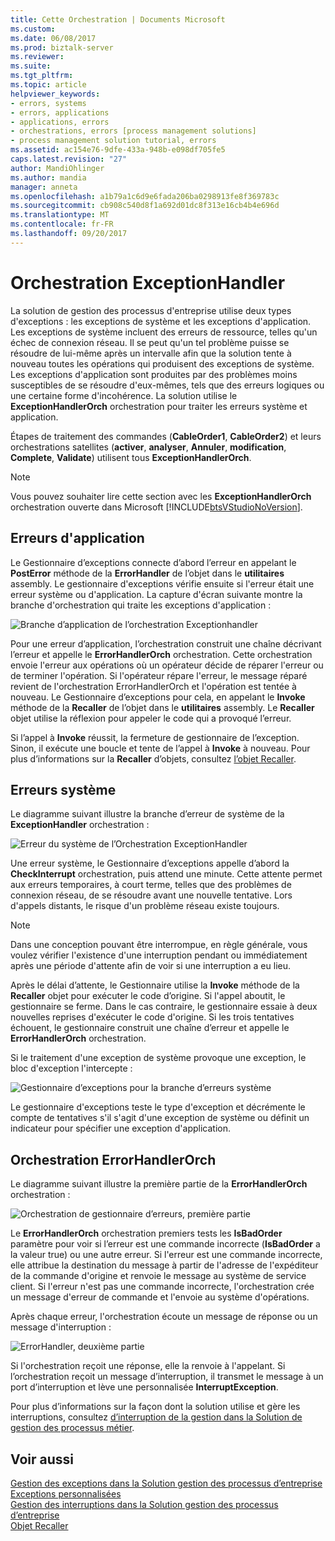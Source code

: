 ```yaml
---
title: Cette Orchestration | Documents Microsoft
ms.custom: 
ms.date: 06/08/2017
ms.prod: biztalk-server
ms.reviewer: 
ms.suite: 
ms.tgt_pltfrm: 
ms.topic: article
helpviewer_keywords:
- errors, systems
- errors, applications
- applications, errors
- orchestrations, errors [process management solutions]
- process management solution tutorial, errors
ms.assetid: ac154e76-9dfe-433a-948b-e098df705fe5
caps.latest.revision: "27"
author: MandiOhlinger
ms.author: mandia
manager: anneta
ms.openlocfilehash: a1b79a1c6d9e6fada206ba0298913fe8f369783c
ms.sourcegitcommit: cb908c540d8f1a692d01dc8f313e16cb4b4e696d
ms.translationtype: MT
ms.contentlocale: fr-FR
ms.lasthandoff: 09/20/2017
---
```

# <a name="the-exceptionhandler-orchestration"></a>Orchestration ExceptionHandler
La solution de gestion des processus d'entreprise utilise deux types d'exceptions : les exceptions de système et les exceptions d'application. Les exceptions de système incluent des erreurs de ressource, telles qu'un échec de connexion réseau. Il se peut qu'un tel problème puisse se résoudre de lui-même après un intervalle afin que la solution tente à nouveau toutes les opérations qui produisent des exceptions de système. Les exceptions d'application sont produites par des problèmes moins susceptibles de se résoudre d'eux-mêmes, tels que des erreurs logiques ou une certaine forme d'incohérence. La solution utilise le **ExceptionHandlerOrch** orchestration pour traiter les erreurs système et application.  
  
 Étapes de traitement des commandes (**CableOrder1**, **CableOrder2**) et leurs orchestrations satellites (**activer**, **analyser**,  **Annuler**, **modification**, **Complete**, **Validate**) utilisent tous **ExceptionHandlerOrch**.  
  
> [!NOTE]
>  Vous pouvez souhaiter lire cette section avec les **ExceptionHandlerOrch** orchestration ouverte dans Microsoft [!INCLUDE[btsVStudioNoVersion](../includes/btsvstudionoversion-md.md)].  
  
## <a name="application-errors"></a>Erreurs d'application  
 Le Gestionnaire d’exceptions connecte d’abord l’erreur en appelant le **PostError** méthode de la **ErrorHandler** de l’objet dans le **utilitaires** assembly. Le gestionnaire d'exceptions vérifie ensuite si l'erreur était une erreur système ou d'application. La capture d'écran suivante montre la branche d'orchestration qui traite les exceptions d'application :  
  
 ![Branche d’application de l’orchestration Exceptionhandler](../core/media/applicationerrorbranchofexceptionhandler.gif "ApplicationErrorBranchofExceptionHandler")  
  
 Pour une erreur d’application, l’orchestration construit une chaîne décrivant l’erreur et appelle le **ErrorHandlerOrch** orchestration. Cette orchestration envoie l'erreur aux opérations où un opérateur décide de réparer l'erreur ou de terminer l'opération. Si l'opérateur répare l'erreur, le message réparé revient de l'orchestration ErrorHandlerOrch et l'opération est tentée à nouveau. Le Gestionnaire d’exceptions pour cela, en appelant le **Invoke** méthode de la **Recaller** de l’objet dans le **utilitaires** assembly. Le **Recaller** objet utilise la réflexion pour appeler le code qui a provoqué l’erreur.  
  
 Si l’appel à **Invoke** réussit, la fermeture de gestionnaire de l’exception. Sinon, il exécute une boucle et tente de l’appel à **Invoke** à nouveau. Pour plus d’informations sur la **Recaller** d’objets, consultez [l’objet Recaller](../core/the-recaller-object.md).  
  
## <a name="system-errors"></a>Erreurs système  
 Le diagramme suivant illustre la branche d’erreur de système de la **ExceptionHandler** orchestration :  
  
 ![Erreur du système de l’Orchestration ExceptionHandler](../core/media/systemerrorbranchofexceptionhandler.gif "SystemErrorBranchofExceptionHandler")  
  
 Une erreur système, le Gestionnaire d’exceptions appelle d’abord la **CheckInterrupt** orchestration, puis attend une minute. Cette attente permet aux erreurs temporaires, à court terme, telles que des problèmes de connexion réseau, de se résoudre avant une nouvelle tentative. Lors d'appels distants, le risque d'un problème réseau existe toujours.  
  
> [!NOTE]
>  Dans une conception pouvant être interrompue, en règle générale, vous voulez vérifier l'existence d'une interruption pendant ou immédiatement après une période d'attente afin de voir si une interruption a eu lieu.  
  
 Après le délai d’attente, le Gestionnaire utilise la **Invoke** méthode de la **Recaller** objet pour exécuter le code d’origine. Si l'appel aboutit, le gestionnaire se ferme. Dans le cas contraire, le gestionnaire essaie à deux nouvelles reprises d'exécuter le code d'origine. Si les trois tentatives échouent, le gestionnaire construit une chaîne d’erreur et appelle le **ErrorHandlerOrch** orchestration.  
  
 Si le traitement d'une exception de système provoque une exception, le bloc d'exception l'intercepte :  
  
 ![Gestionnaire d’exceptions pour la branche d’erreurs système](../core/media/exceptionhandlerofsystemerrorbranch.gif "ExceptionHandlerofSystemErrorBranch")  
  
 Le gestionnaire d'exceptions teste le type d'exception et décrémente le compte de tentatives s'il s'agit d'une exception de système ou définit un indicateur pour spécifier une exception d'application.  
  
## <a name="the-errorhandlerorch-orchestration"></a>Orchestration ErrorHandlerOrch  
 Le diagramme suivant illustre la première partie de la **ErrorHandlerOrch** orchestration :  
  
 ![Orchestration de gestionnaire d’erreurs, première partie](../core/media/errorhandlerfirstpart.gif "ErrorHandlerFirstPart")  
  
 Le **ErrorHandlerOrch** orchestration premiers tests les **IsBadOrder** paramètre pour voir si l’erreur est une commande incorrecte (**IsBadOrder** a la valeur true) ou une autre erreur. Si l'erreur est une commande incorrecte, elle attribue la destination du message à partir de l'adresse de l'expéditeur de la commande d'origine et renvoie le message au système de service client. Si l'erreur n'est pas une commande incorrecte, l'orchestration crée un message d'erreur de commande et l'envoie au système d'opérations.  
  
 Après chaque erreur, l'orchestration écoute un message de réponse ou un message d'interruption :  
  
 ![ErrorHandler, deuxième partie](../core/media/errorhandlersecondpart.gif "ErrorHandlerSecondPart")  
  
 Si l'orchestration reçoit une réponse, elle la renvoie à l'appelant. Si l’orchestration reçoit un message d’interruption, il transmet le message à un port d’interruption et lève une personnalisée **InterruptException**.  
  
 Pour plus d’informations sur la façon dont la solution utilise et gère les interruptions, consultez [d’interruption de la gestion dans la Solution de gestion des processus métier](../core/interrupt-handling-in-the-business-process-management-solution.md).  
  
## <a name="see-also"></a>Voir aussi  
 [Gestion des exceptions dans la Solution gestion des processus d’entreprise](../core/exception-handling-in-the-business-process-management-solution.md)   
 [Exceptions personnalisées](../core/custom-exceptions.md)   
 [Gestion des interruptions dans la Solution gestion des processus d’entreprise](../core/interrupt-handling-in-the-business-process-management-solution.md)   
 [Objet Recaller](../core/the-recaller-object.md)